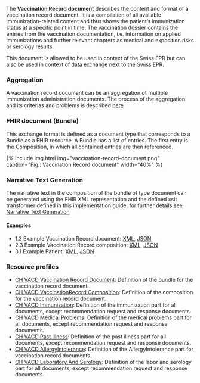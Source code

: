 The **Vaccination Record document** describes the content and format of a vaccination record document. It is a compilation of all available immunization-related content and thus shows the patient’s immunization status at a specific point in time. The vaccination dossier contains the entries from the vaccination documentation, i.e. information on applied immunizations and further relevant chapters as medical and exposition risks or serology results.

This document is allowed to be used in context of the Swiss EPR but can also be used in context of data exchange next to the Swiss EPR.


### Aggregation
A vaccination record document can be an aggregation of multiple immunization administration documents.
The process of the aggregation and its criterias and problems is described [here](aggregator.html)


### FHIR document (Bundle)
This exchange format is defined as a document type that corresponds to a Bundle as a FHIR resource. 
A Bundle has a list of entries. The first entry is the Composition, in which all contained entries are then referenced.

{% include img.html img="vaccination-record-document.png" caption="Fig.: Vaccination Record document" width="40%" %}

### Narrative Text Generation
The narrative text in the composition of the bundle of type document can be generated using the FHIR XML representation and the defined xslt transformer defined in this implementation guide.
for further details see [Narrative Text Generation](generatenarrativetext.html)


#### Examples
* 1.3 Example Vaccination Record document: [XML](Bundle-1-3-VaccinationRecord.xml.html), [JSON](Bundle-1-3-VaccinationRecord.json.html)
* 2.3 Example Vaccination Record composition: [XML](Composition-2-3-VaccinationRecordComposition.xml.html), [JSON](Composition-2-3-VaccinationRecordComposition.json.html)
* 3.1 Example Patient: [XML](Patient-3-1-Patient.xml.html), [JSON](Patient-3-1-Patient.json.html)

### Resource profiles
* [CH VACD Vaccination Record Document](StructureDefinition-ch-vacd-document-vaccination-record.html): Definition of the bundle for the vaccination record document.
* [CH VACD VaccinationRecord Composition](StructureDefinition-ch-vacd-composition-vaccination-record.html): Definition of the composition for the vaccination record document.
* [CH VACD Immunization](StructureDefinition-ch-vacd-immunization.html): Definition of the immunization part for all documents, except recommendation request and response documents.
* [CH VACD Medical Problems](StructureDefinition-ch-vacd-medical-problems.html): Definition of the medical problems part for all documents, except recommendation request and response documents.
* [CH VACD Past Illness](StructureDefinition-ch-vacd-pastillnesses.html): Definition of the past illness part for all documents, except recommendation request and response documents.
* [CH VACD AllergyIntolerance](StructureDefinition-ch-vacd-allergyintolerances.html): Definition of the AllergyIntolerance part for vaccination record documents.
* [CH VACD Laboratory And Serology](StructureDefinition-ch-vacd-laboratory-serology.html): Definition of the labor and serology part for all documents, except recommendation request and response documents.

